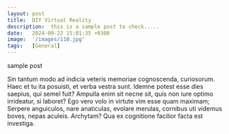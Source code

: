 ```yaml
---
layout: post
title:  DIY Virtual Reality
description:  this is a sample post to check..... 
date:   2024-09-22 15:01:35 +0300
image:  '/images/110.jpg'
tags:   [General]
---
```

sample post

Sin tantum modo ad indicia veteris memoriae cognoscenda, curiosorum. Haec et tu ita posuisti, et verba vestra sunt. Idemne potest esse dies saepius, qui semel fuit? Ampulla enim sit necne sit, quis non iure optimo irrideatur, si laboret? Ego vero volo in virtute vim esse quam maximam; Serpere anguiculos, nare anaticulas, evolare merulas, cornibus uti videmus boves, nepas aculeis. Archytam? Qua ex cognitione facilior facta est investiga.
